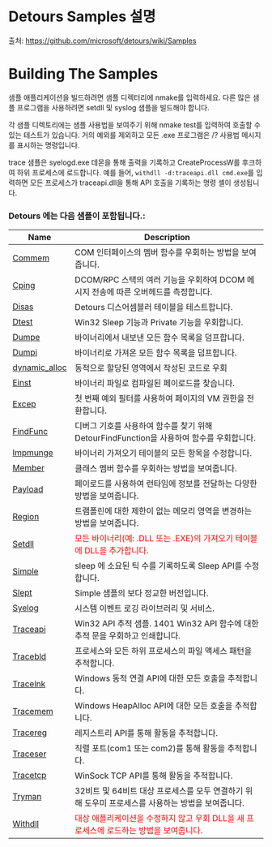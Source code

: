 # Detours Samples 설명

출처: https://github.com/microsoft/detours/wiki/Samples



# Building The Samples



샘플 애플리케이션을 빌드하려면 샘플 디렉터리에 nmake를 입력하세요. 다른 많은 샘플 프로그램을 사용하려면 setdll 및 syslog 샘플을 빌드해야 합니다.

각 샘플 디렉토리에는 샘플 사용법을 보여주기 위해 nmake test를 입력하여 호출할 수 있는 테스트가 있습니다. 거의 예외를 제외하고 모든 .exe 프로그램은 /? 사용법 메시지를 표시하는 명령입니다.

trace 샘플은 syelogd.exe 데몬을 통해 출력을 기록하고 CreateProcessW를 후크하여 하위 프로세스에 로드합니다. 예를 들어, `withdll -d:traceapi.dll cmd.exe`를 입력하면 모든 프로세스가 traceapi.dll을 통해 API 호출을 기록하는 명령 셸이 생성됩니다.

### Detours 에는 다음 샘플이 포함됩니다.:



| Name                                                         | Description                                                  |
| ------------------------------------------------------------ | ------------------------------------------------------------ |
| [Commem](https://github.com/microsoft/detours/wiki/SampleCommem) | COM 인터페이스의 멤버 함수를 우회하는 방법을 보여줍니다.     |
| [Cping](https://github.com/microsoft/detours/wiki/SampleCping) | DCOM/RPC 스택의 여러 기능을 우회하여 DCOM 메시지 전송에 따른 오버헤드를 측정합니다. |
| [Disas](https://github.com/microsoft/detours/wiki/SampleDisas) | Detours 디스어셈블러 테이블을 테스트합니다.                  |
| [Dtest](https://github.com/microsoft/detours/wiki/SampleDtest) | Win32 Sleep 기능과 Private 기능을 우회합니다.                |
| [Dumpe](https://github.com/microsoft/detours/wiki/SampleDumpe) | 바이너리에서 내보낸 모든 함수 목록을 덤프합니다.             |
| [Dumpi](https://github.com/microsoft/detours/wiki/SampleDumpi) | 바이너리로 가져온 모든 함수 목록을 덤프합니다.               |
| [dynamic_alloc](https://github.com/microsoft/detours/wiki/SampleDynamicAlloc) | 동적으로 할당된 영역에서 작성된 코드로 우회                  |
| [Einst](https://github.com/microsoft/detours/wiki/SampleEinst) | 바이너리 파일로 컴파일된 페이로드를 찾습니다.                |
| [Excep](https://github.com/microsoft/detours/wiki/SampleExcep) | 첫 번째 예외 필터를 사용하여 페이지의 VM 권한을 전환합니다.  |
| [FindFunc](https://github.com/microsoft/detours/wiki/SampleFindFunc) | 디버그 기호를 사용하여 함수를 찾기 위해 DetourFindFunction을 사용하여 함수를 우회합니다. |
| [Impmunge](https://github.com/microsoft/detours/wiki/SampleImpmunge) | 바이너리 가져오기 테이블의 모든 항목을 수정합니다.           |
| [Member](https://github.com/microsoft/detours/wiki/SampleMember) | 클래스 멤버 함수를 우회하는 방법을 보여줍니다.               |
| [Payload](https://github.com/microsoft/detours/wiki/SamplePayload) | 페이로드를 사용하여 런타임에 정보를 전달하는 다양한 방법을 보여줍니다. |
| [Region](https://github.com/microsoft/detours/wiki/SampleRegion) | 트램폴린에 대한 제한이 없는 메모리 영역을 변경하는 방법을 보여줍니다. |
| [Setdll](https://github.com/microsoft/detours/wiki/SampleSetdll) | <span style="color:red">모든 바이너리(예: .DLL 또는 .EXE)의 가져오기 테이블에 DLL을 추가합니다.</span> |
| [Simple](https://github.com/microsoft/detours/wiki/SampleSimple) | sleep 에 소요된 틱 수를 기록하도록 Sleep API를 수정합니다.   |
| [Slept](https://github.com/microsoft/detours/wiki/SampleSlept) | Simple 샘플의 보다 정교한 버전입니다.                        |
| [Syelog](https://github.com/microsoft/detours/wiki/SampleSyelog) | 시스템 이벤트 로깅 라이브러리 및 서비스.                     |
| [Traceapi](https://github.com/microsoft/detours/wiki/SampleTraceapi) | Win32 API 추적 샘플. 1401 Win32 API 함수에 대한 추적 문을 우회하고 인쇄합니다. |
| [Tracebld](https://github.com/microsoft/detours/wiki/SampleTracebld) | 프로세스와 모든 하위 프로세스의 파일 액세스 패턴을 추적합니다. |
| [Tracelnk](https://github.com/microsoft/detours/wiki/SampleTracelnk) | Windows 동적 연결 API에 대한 모든 호출을 추적합니다.         |
| [Tracemem](https://github.com/microsoft/detours/wiki/SampleTracemem) | Windows HeapAlloc API에 대한 모든 호출을 추적합니다.         |
| [Tracereg](https://github.com/microsoft/detours/wiki/SampleTracereg) | 레지스트리 API를 통해 활동을 추적합니다.                     |
| [Traceser](https://github.com/microsoft/detours/wiki/SampleTraceser) | 직렬 포트(com1 또는 com2)를 통해 활동을 추적합니다.          |
| [Tracetcp](https://github.com/microsoft/detours/wiki/SampleTracetcp) | WinSock TCP API를 통해 활동을 추적합니다.                    |
| [Tryman](https://github.com/microsoft/detours/wiki/SampleTryman) | 32비트 및 64비트 대상 프로세스를 모두 연결하기 위해 도우미 프로세스를 사용하는 방법을 보여줍니다. |
| [Withdll](https://github.com/microsoft/detours/wiki/SampleWithdll) | <span style="color:red">대상 애플리케이션을 수정하지 않고 우회 DLL을 새 프로세스에 로드하는 방법을 보여줍니다.</span> |